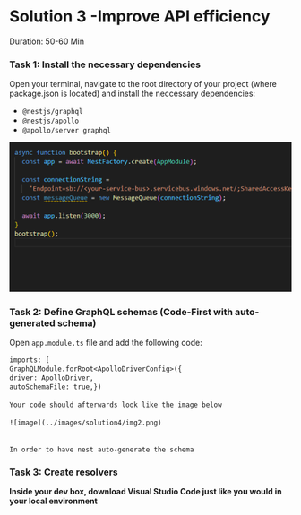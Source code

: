 # Solution 3 -Improve API efficiency

Duration: 50-60 Min

### Task 1: Install the necessary dependencies

Open your terminal, navigate to the root directory of your project (where package.json is located) and install the neccessary dependencies:

 - `@nestjs/graphql`
 - `@nestjs/apollo` 
 - `@apollo/server graphql`

![image](../images/solution4/img1.png)


### Task 2: Define GraphQL schemas (Code-First with auto-generated schema)

Open `app.module.ts` file and add the following code: 

    imports: [
    GraphQLModule.forRoot<ApolloDriverConfig>({
    driver: ApolloDriver,
    autoSchemaFile: true,}) 
    
    Your code should afterwards look like the image below
    
    ![image](../images/solution4/img2.png)
    
    
    In order to have nest auto-generate the schema



### Task 3: Create resolvers



**Inside your dev box, download Visual Studio Code just like you would in your local environment**

